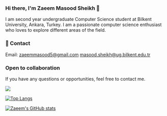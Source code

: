 ### Hi there, I'm Zaeem Masood Sheikh 👋
I am second year undergraduate Computer Science student at Bilkent University, Ankara, Turkey. I am a passionate computer science enthusiast who loves to explore different areas of the field.

### 📲 Contact

Email: zaeemmasood5@gmail.com masood.sheikh@ug.bilkent.edu.tr


###  Open to collaboration
If you have any questions or opportunities, feel free to contact me.

![](https://komarev.com/ghpvc/?username=SheikhZaeem)

[![Top Langs](https://github-readme-stats.vercel.app/api/top-langs/?username=SheikhZaeem&layout=donut)](https://github.com/SheikhZaeem/github-readme-stats)

[![Zaeem's GitHub stats](https://github-readme-stats.vercel.app/api?username=SheikhZaeem)](https://github.com/SheikhZaeem/github-readme-stats)

<!--
**SheikhZaeem/SheikhZaeem** is a ✨ _special_ ✨ repository because its `README.md` (this file) appears on your GitHub profile.

Here are some ideas to get you started:

- 🔭 I’m currently working on ...
- 🌱 I’m currently learning ...
- 👯 I’m looking to collaborate on ...
- 🤔 I’m looking for help with ...
- 💬 Ask me about ...
- 📫 How to reach me: ...
- 😄 Pronouns: ...
- ⚡ Fun fact: ...
-->

